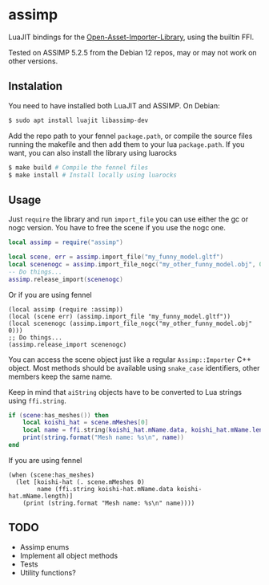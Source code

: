 # assimp
LuaJIT bindings for the [Open-Asset-Importer-Library](https://www.assimp.org), using the
builtin FFI.

Tested on ASSIMP 5.2.5 from the Debian 12 repos, may or may not work on other versions.

## Instalation
You need to have installed both LuaJIT and ASSIMP. On Debian:
```sh
$ sudo apt install luajit libassimp-dev
```

Add the repo path to your fennel `package.path`, or compile the source files running the makefile
and then add them to your lua `package.path`. If you want, you can also install the
library using luarocks
```sh
$ make build # Compile the fennel files
$ make install # Install locally using luarocks
```

## Usage
Just `require` the library and run `import_file` you can use either
the gc or nogc version. You have to free the scene if you use the nogc one.

```lua
local assimp = require("assimp")

local scene, err = assimp.import_file("my_funny_model.gltf")
local scenenogc = assimp.import_file_nogc("my_other_funny_model.obj", 0) -- Can pass import flags
-- Do things...
assimp.release_import(scenenogc)
```

Or if you are using fennel
```fennel
(local assimp (require :assimp))
(local (scene err) (assimp.import_file "my_funny_model.gltf"))
(local scenenogc (assimp.import_file_nogc("my_other_funny_model.obj" 0)))
;; Do things...
(assimp.release_import scenenogc)
```

You can access the scene object just like a regular `Assimp::Importer` C++ object. Most methods
should be available using `snake_case` identifiers, other members keep the same name.

Keep in mind that `aiString` objects have to be converted to Lua strings using `ffi.string`.

```lua 
if (scene:has_meshes()) then
    local koishi_hat = scene.mMeshes[0]
    local name = ffi.string(koishi_hat.mName.data, koishi_hat.mName.length)
    print(string.format("Mesh name: %s\n", name))
end
```

If you are using fennel
```fennel 
(when (scene:has_meshes)
  (let [koishi-hat (. scene.mMeshes 0)
        name (ffi.string koishi-hat.mName.data koishi-hat.mName.length)]
    (print (string.format "Mesh name: %s\n" name))))
```

## TODO
- Assimp enums
- Implement all object methods
- Tests
- Utility functions?
